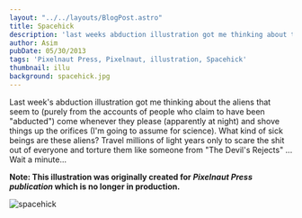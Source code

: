 ```yaml
---
layout: "../../layouts/BlogPost.astro"
title: Spacehick
description: 'last weeks abduction illustration got me thinking about the aliens that seem to (purely from the accounts of people who claim to have been abducted)'
author: Asim
pubDate: 05/30/2013
tags: 'Pixelnaut Press, Pixelnaut, illustration, Spacehick'
thumbnail: illu
background: spacehick.jpg
---
```


Last week's abduction illustration got me thinking about the aliens that seem to (purely from the accounts of people who claim to have been "abducted") come whenever they please (apparently at night) and shove things up the orifices (I'm going to assume for science). What kind of sick beings are these aliens? Travel millions of light years only to scare the shit out of everyone and torture them like someone from "The Devil's Rejects" ... Wait a minute...

**Note: This illustration was originally created for *Pixelnaut Press publication* which is no longer in production.**

![spacehick](/Media/blog/spacehick.jpg "spacehick")